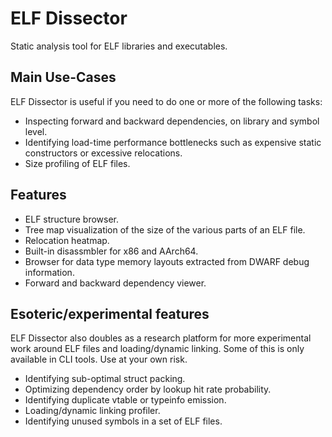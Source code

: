 # ELF Dissector

Static analysis tool for ELF libraries and executables.

## Main Use-Cases

ELF Dissector is useful if you need to do one or more of the following tasks:

* Inspecting forward and backward dependencies, on library and symbol level.
* Identifying load-time performance bottlenecks such as expensive static constructors or excessive relocations.
* Size profiling of ELF files.

## Features

* ELF structure browser.
* Tree map visualization of the size of the various parts of an ELF file.
* Relocation heatmap.
* Built-in disassmbler for x86 and AArch64.
* Browser for data type memory layouts extracted from DWARF debug information.
* Forward and backward dependency viewer.

## Esoteric/experimental features

ELF Dissector also doubles as a research platform for more experimental work around ELF files and loading/dynamic linking. Some of this is only available in CLI tools. Use at your own risk.

* Identifying sub-optimal struct packing.
* Optimizing dependency order by lookup hit rate probability.
* Identifying duplicate vtable or typeinfo emission.
* Loading/dynamic linking profiler.
* Identifying unused symbols in a set of ELF files.
